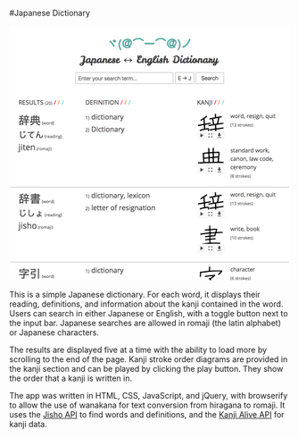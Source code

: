 #Japanese Dictionary

![Japanese Dictionary](japanese_dictionary.png)

This is a simple Japanese dictionary. For each word, it displays their reading, definitions, and information about the kanji contained in the word. Users can search in either Japanese or English, with a toggle button next to the input bar. Japanese searches are allowed in romaji (the latin alphabet) or Japanese characters.

The results are displayed five at a time with the ability to load more by scrolling to the end of the page. Kanji stroke order diagrams are provided in the kanji section and can be played by clicking the play button. They show the order that a kanji is written in.

The app was written in HTML, CSS, JavaScript, and jQuery, with browserify to allow the use of wanakana for text conversion from hiragana to romaji. It uses the [Jisho API](http://jisho.org/forum/54fefc1f6e73340b1f160000-is-there-any-kind-of-search-api) to find words and definitions, and the [Kanji Alive API](https://app.kanjialive.com/api/docs) for kanji data.

